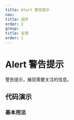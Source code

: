 ```yaml
---
title: Alert 警告提示
nav:
title: 组件
order: 2
group:
title: 反馈
order: 1
---
```


# Alert 警告提示

警告提示，展现需要关注的信息。

## 代码演示

### 基本用法

<code src="./demo/basic.tsx"></code>